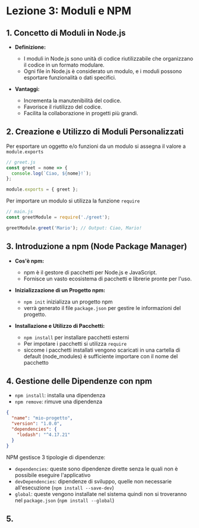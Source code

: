 # Lezione 3: Moduli e NPM

## 1. Concetto di Moduli in Node.js

- **Definizione:**
  - I moduli in Node.js sono unità di codice riutilizzabile che organizzano il codice in un formato modulare.
  - Ogni file in Node.js è considerato un modulo, e i moduli possono esportare funzionalità o dati specifici.

- **Vantaggi:**
  - Incrementa la manutenibilità del codice.
  - Favorisce il riutilizzo del codice.
  - Facilita la collaborazione in progetti più grandi.

## 2. Creazione e Utilizzo di Moduli Personalizzati

Per esportare un oggetto e/o funzioni da un modulo si assegna il valore a `module.exports`

```javascript
// greet.js
const greet = nome => {
  console.log(`Ciao, ${nome}!`);
};

module.exports = { greet };
```

Per importare un modulo si utilizza la funzione `require`

```javascript
// main.js
const greetModule = require('./greet');

greetModule.greet('Mario'); // Output: Ciao, Mario!
```


## 3. Introduzione a npm (Node Package Manager)

- **Cos'è npm:**
  - npm è il gestore di pacchetti per Node.js e JavaScript.
  - Fornisce un vasto ecosistema di pacchetti e librerie pronte per l'uso.

- **Inizializzazione di un Progetto npm:**
  - `npm init` inizializza un progetto npm
  - verrà generato il file `package.json` per gestire le informazioni del progetto.

- **Installazione e Utilizzo di Pacchetti:**
  - `npm install` per installare pacchetti esterni
  - Per impotare i pacchetti si utilizza `require`
  - siccome i pacchetti installati vengono scaricati in una cartella di default (node_modules) è sufficiente importare con il nome del pacchetto

## 4. Gestione delle Dipendenze con npm

- `npm install`: installa una dipendenza
- `npm remove`: rimuve una dipendenza

```json
{
  "name": "mio-progetto",
  "version": "1.0.0",
  "dependencies": {
    "lodash": "^4.17.21"
  }
}
```

NPM gestisce 3 tipologie di dipendenze:

- `dependencies`: queste sono dipendenze dirette senza le quali non è possibile eseguire l'applicativo
- `devDependencies`: dipendenze di sviluppo, quelle non necessarie all'esecuzione (`npm install --save-dev`)
- `global`: queste vengono installate nel sistema quindi non si troveranno nel `package.json` (`npm install --global`)

## 5. 